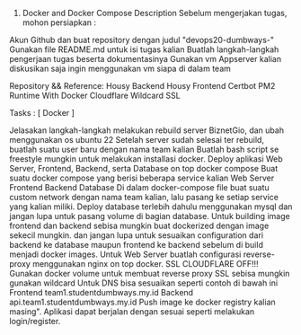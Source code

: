 1. Docker and Docker Compose
Description
Sebelum mengerjakan tugas, mohon persiapkan :

Akun Github dan buat repository dengan judul "devops20-dumbways-<nama kalian>"
Gunakan file README.md untuk isi tugas kalian
Buatlah langkah-langkah pengerjaan tugas beserta dokumentasinya
Gunakan vm Appserver kalian diskusikan saja ingin menggunakan vm siapa di dalam team

Repository && Reference:
Housy Backend
Housy Frontend
Certbot
PM2 Runtime With Docker
Cloudflare
Wildcard SSL

Tasks :
[ Docker ]

Jelasakan langkah-langkah melakukan rebuild server BiznetGio, dan ubah menggunakan os ubuntu 22
Setelah server sudah selesai ter rebuild, buatlah suatu user baru dengan nama team kalian
Buatlah bash script se freestyle mungkin untuk melakukan installasi docker.
Deploy aplikasi Web Server, Frontend, Backend, serta Database on top docker compose
Buat suatu docker compose yang berisi beberapa service kalian
Web Server
Frontend
Backend
Database
Di dalam docker-compose file buat suatu custom network dengan nama team kalian, lalu pasang ke setiap service yang kalian miliki.
Deploy database terlebih dahulu menggunakan mysql dan jangan lupa untuk pasang volume di bagian database.
Untuk building image frontend dan backend sebisa mungkin buat dockerized dengan image sekecil mungkin. dan jangan lupa untuk sesuaikan configuration dari backend ke database maupun frontend ke backend sebelum di build menjadi docker images.
Untuk Web Server buatlah configurasi reverse-proxy menggunakan nginx on top docker.
SSL CLOUDFLARE OFF!!!
Gunakan docker volume untuk membuat reverse proxy
SSL sebisa mungkin gunakan wildcard
Untuk DNS bisa sesuaikan seperti contoh di bawah ini
Frontend team1.studentdumbways.my.id
Backend api.team1.studentdumbways.my.id
Push image ke docker registry kalian masing".
Aplikasi dapat berjalan dengan sesuai seperti melakukan login/register.
